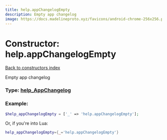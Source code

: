 ```yaml
---
title: help.appChangelogEmpty
description: Empty app changelog
image: https://docs.madelineproto.xyz/favicons/android-chrome-256x256.png
---
```

# Constructor: help.appChangelogEmpty  
[Back to constructors index](index.md)



Empty app changelog




### Type: [help\_AppChangelog](../types/help_AppChangelog.md)


### Example:

```php
$help_appChangelogEmpty = ['_' => 'help.appChangelogEmpty'];
```  


Or, if you're into Lua:

```lua
help_appChangelogEmpty={_='help.appChangelogEmpty'}

```


